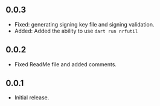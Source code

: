 ## 0.0.3

* Fixed: generating signing key file and signing validation. 
* Added: Added the ability to use `dart run nrfutil`

## 0.0.2

* Fixed ReadMe file and added comments.

## 0.0.1

* Initial release.
